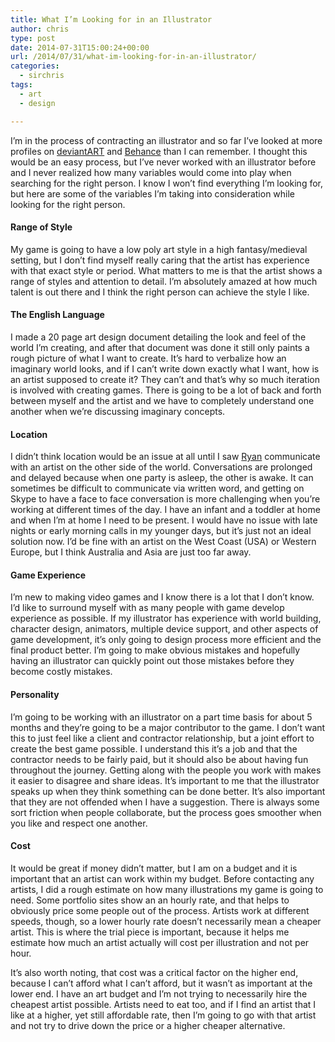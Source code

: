 ```yaml
---
title: What I’m Looking for in an Illustrator
author: chris
type: post
date: 2014-07-31T15:00:24+00:00
url: /2014/07/31/what-im-looking-for-in-an-illustrator/
categories:
  - sirchris
tags:
  - art
  - design

---
```

I&#8217;m in the process of contracting an illustrator and so far I&#8217;ve looked at more profiles on [deviantART][1] and [Behance][2] than I can remember. I thought this would be an easy process, but I&#8217;ve never worked with an illustrator before and I never realized how many variables would come into play when searching for the right person. I know I won&#8217;t find everything I&#8217;m looking for, but here are some of the variables I&#8217;m taking into consideration while looking for the right person.

<!--more-->

#### Range of Style

My game is going to have a low poly art style in a high fantasy/medieval setting, but I don&#8217;t find myself really caring that the artist has experience with that exact style or period. What matters to me is that the artist shows a range of styles and attention to detail. I&#8217;m absolutely amazed at how much talent is out there and I think the right person can achieve the style I like.

#### The English Language

I made a 20 page art design document detailing the look and feel of the world I&#8217;m creating, and after that document was done it still only paints a rough picture of what I want to create. It&#8217;s hard to verbalize how an imaginary world looks, and if I can&#8217;t write down exactly what I want, how is an artist supposed to create it? They can&#8217;t and that&#8217;s why so much iteration is involved with creating games. There is going to be a lot of back and forth between myself and the artist and we have to completely understand one another when we&#8217;re discussing imaginary concepts.

#### Location

I didn&#8217;t think location would be an issue at all until I saw [Ryan][3] communicate with an artist on the other side of the world. Conversations are prolonged and delayed because when one party is asleep, the other is awake. It can sometimes be difficult to communicate via written word, and getting on Skype to have a face to face conversation is more challenging when you&#8217;re working at different times of the day. I have an infant and a toddler at home and when I&#8217;m at home I need to be present. I would have no issue with late nights or early morning calls in my younger days, but it&#8217;s just not an ideal solution now. I&#8217;d be fine with an artist on the West Coast (USA) or Western Europe, but I think Australia and Asia are just too far away.

#### Game Experience

I&#8217;m new to making video games and I know there is a lot that I don&#8217;t know. I&#8217;d like to surround myself with as many people with game develop experience as possible. If my illustrator has experience with world building, character design, animators, multiple device support, and other aspects of game development, it&#8217;s only going to design process more efficient and the final product better. I&#8217;m going to make obvious mistakes and hopefully having an illustrator can quickly point out those mistakes before they become costly mistakes.

#### Personality

I&#8217;m going to be working with an illustrator on a part time basis for about 5 months and they&#8217;re going to be a major contributor to the game. I don&#8217;t want this to just feel like a client and contractor relationship, but a joint effort to create the best game possible. I understand this it&#8217;s a job and that the contractor needs to be fairly paid, but it should also be about having fun throughout the journey. Getting along with the people you work with makes it easier to disagree and share ideas. It&#8217;s important to me that the illustrator speaks up when they think something can be done better. It&#8217;s also important that they are not offended when I have a suggestion. There is always some sort friction when people collaborate, but the process goes smoother when you like and respect one another.

#### Cost

It would be great if money didn&#8217;t matter, but I am on a budget and it is important that an artist can work within my budget. Before contacting any artists, I did a rough estimate on how many illustrations my game is going to need. Some portfolio sites show an an hourly rate, and that helps to obviously price some people out of the process. Artists work at different speeds, though, so a lower hourly rate doesn&#8217;t necessarily mean a cheaper artist. This is where the trial piece is important, because it helps me estimate how much an artist actually will cost per illustration and not per hour.

It&#8217;s also worth noting, that cost was a critical factor on the higher end, because I can&#8217;t afford what I can&#8217;t afford, but it wasn&#8217;t as important at the lower end. I have an art budget and I&#8217;m not trying to necessarily hire the cheapest artist possible. Artists need to eat too, and if I find an artist that I like at a higher, yet still affordable rate, then I&#8217;m going to go with that artist and not try to drive down the price or a higher cheaper alternative.

 [1]: http://www.deviantart.com
 [2]: https://www.behance.net
 [3]: http://battleofbrothers.com/sirryan